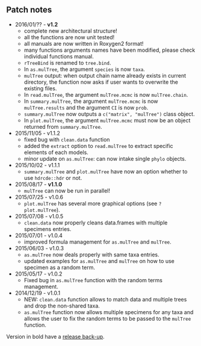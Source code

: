 Patch notes
----
* 2016/01/?? - **v1.2**
  * complete new architectural structure!
  * all the functions are now unit tested!
  * all manuals are now written in Roxygen2 format!
  * many functions arguments names have been modified, please check individual functions manual.
  * `rTreeBind` is renamed to `tree.bind`.
  * In `as.mulTree`, the argument `species` is now `taxa`.
  * `mulTree` output: when output chain name already exists in current directory, the function now asks if user wants to overwrite the existing files.
  * In `read.mulTree`, the argument `mulTree.mcmc` is now `mulTree.chain`.
  * In `summary.mulTree`, the argument `mulTree.mcmc` is now `mulTree.results` and the argument `CI` is now `prob`.
  * `summary.mulTree` now outputs a `c("matrix", "mulTree")` class object.
  * In `plot.mulTree`, the argument `mulTree.mcmc` must now be an object returned from `summary.mulTree`.
* 2015/11/05 - v1.1.2
  * fixed bug with `clean.data` function
  * added the `extract` option to `read.mulTree` to extract specific elements of each models.
  * minor update on `as.mulTree`: can now intake single `phylo` objects.
* 2015/10/02 - v1.1.1
  * `summary.mulTree` and `plot.mulTree` have now an option whether to use `hdrcde::hdr` or not.
* 2015/08/17 - **v1.1.0**
  * `mulTree` can now be run in parallel!
* 2015/07/25 - v1.0.6
  * `plot.mulTree` has several more graphical options (see `?plot.mulTree`).
* 2015/07/08 - v1.0.5
  * `clean.data` now properly cleans data.frames with multiple specimens entries.
* 2015/07/01 - v1.0.4
  * improved formula management for `as.mulTree` and `mulTree`.
* 2015/06/03 - v1.0.3
  * `as.mulTree` now deals properly with same taxa entries.
  * updated examples for `as.mulTree` and `mulTree` on how to use specimen as a random term.
* 2015/05/17 - v1.0.2
  * Fixed bug in `as.mulTree` function with the random terms management.
* 2014/12/19 - v1.0.1
  * NEW: `clean.data` function allows to match data and multiple trees and drop the non-shared taxa.
  * `as.mulTree` function now allows multiple specimens for any taxa and allows the user to fix the random terms to be passed to the `mulTree` function.


Version in bold have a [release back-up](https://github.com/TGuillerme/mulTree/releases).